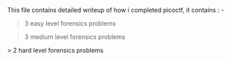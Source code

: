 This file contains detailed writeup of how i completed picoctf, it contains : -

> 3 easy level forensics problems <br>

> 3 medium level forensics problems <br>

\> 2 hard level forensics problems <br>
